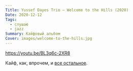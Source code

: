 ```yaml
---
Title: Yussef Dayes Trio — Welcome to the Hills (2020)
Date: 2020-12-12
Tags:
  - слушаю
  - jazz
Summary: Кайфовый альбом
Cover: images/welcome-to-the-hills.jpg
---
```


https://youtu.be/BL3q6c-2XR8

Кайф, как, впрочем, и [все остальное](https://youtu.be/TLWygV_OGc0).